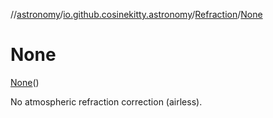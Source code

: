 //[astronomy](../../../../index.md)/[io.github.cosinekitty.astronomy](../../index.md)/[Refraction](../index.md)/[None](index.md)

# None

[None](index.md)()

No atmospheric refraction correction (airless).

